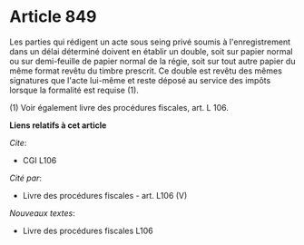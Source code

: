 # Article 849

Les parties qui rédigent un acte sous seing privé soumis à l'enregistrement dans un délai déterminé doivent en établir un
double, soit sur papier normal ou sur demi-feuille de papier normal de la régie, soit sur tout autre papier du même format
revêtu du timbre prescrit. Ce double est revêtu des mêmes signatures que l'acte lui-même et reste déposé au service des
impôts lorsque la formalité est requise (1).

(1) Voir également livre des procédures fiscales, art. L 106.

**Liens relatifs à cet article**

_Cite_:

  - CGI L106

_Cité par_:

  - Livre des procédures fiscales - art. L106 (V)

_Nouveaux textes_:

  - Livre des procédures fiscales L106
